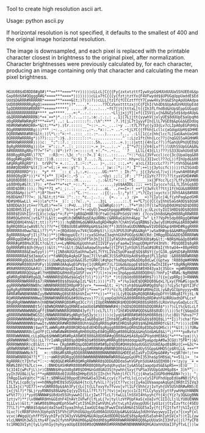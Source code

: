 Tool to create high resolution ascii art.

Usage: python ascii.py <image filename> <horizontal resolution>

If horizontal resolution is not specified, it defaults to the smallest of 400 and the original image horizontal resolution.

The image is downsampled, and each pixel is replaced with the printable character closest in brightness to the original pixel, after normalization. Character brightnesses were previously calculated by, for each character, producing an image containing only that character and calculating the mean pixel brightness.


<pre><sub><sup>
HGUU08$dD8DD8#g8#)**==***====**rr)))))cLLcL[C{{{Fy{zxtxtzttfIywVypG$HUUdUUUa5ShUEEd&amp;$p&amp;$HUdUpUUaUU&amp;a
Gap08d$8#QQgggR#&amp;*====***==+=*))))))))cLLv7tC{{{y{fztjtztYx{F4VFwydd$$UPUGqUppUaddE$Ed$AD&amp;GUqHUUpUdU
Udd$D&amp;RRR#RRRRRR*=====***=+==&amp;lt;)?)))?))cLLL[tz1f{fCCCztfftY7Cyww4Vy3h$&amp;EShpApUUAAdpaGdD&amp;0dAHppGAPaU&amp;0
UdD88RRRRRRgRgQ)======******)?*.....*......?7CCz%xxttttzxjjC{FIhI{%hdD$$UpAdGhHUUUpEddD&amp;&amp;$&amp;dqqpp5UUd
5pDDRRRRRR#RRRR**=+===*****) .....:P.:...:...~ft7[jt[tttxL[t{{Ih3fLfhd8d&amp;hUp$EppGUGqqU8Q$QDHEUpdpEG&amp;
0A88RRRRRRRRR#****_+=*****....=:*..:.:.........~LljjxjjY[[xf{{ISV{Lv{h&amp;8&amp;Ep5d$$dpdAUp&amp;Sd$$&amp;$&amp;dp&amp;UppU
d&amp;QRRRRWNRRRRN)*=+_+=*)*.:::?.:..,:::,:a:.:.:.: ,.1j[7Ljjtt{yywhV{jxlyUE$8dUUpE$aUpqHd&amp;AU888$DGAH5Uq
d0gRRRWRWR#gRf***=++*)`.,:_L.,::::::!:.:\h^:*** .?.)t[jL7t1yyyFIh{LlL7VGE8$&amp;pG&amp;$&amp;EDdUqH#pU$A$888GHUa
H8#RRWRWNRDRR=*&amp;lt;**=*).)tr.:::::__^~::~..~._...:~y ..:t7L7Yfy{{y33{Lv7cLIpA0pEGPdH$$D&amp;$p$8pp$8p88E&amp;E&amp;
8QgRRNRRRRRRg)))***_:~:.,_.:::::::..,:~..*x::..~ ..~.~tjLYC{{fFhh{Lcllc{aGdqpUpH$$DHHEHdGd&amp;AGDD0HAd$
DQRRRWNRR#RRt&amp;lt;))\*\::^=:~!..:::_.::.:~...)...,..!..,`.:Ll[1{{z{hh{lcc?L[GaUAahUaGH0888D&amp;&amp;0DA&amp;$DA$ppd
8QRRRRWRRRRg*))??):;;:^:)$..)::::::::~..............^`:;Ljz1ft{hh{Lcc??j{hqGGS5aAGHH#RgR$0&amp;88$p8$Ddd
8#RRRWRRRRRR))))c:__^;^::7.:_::::::::::.5h,....::..=.)::)jxtt[{4h{Lc??))fGahUUPhUUE8$QQWRR#&amp;#8&amp;&amp;$gQ8
8gRgRRRRRRRg)))l+__=^:;:.*..::_;::;:::~.=_)~...:..~`..I^*v7[jj{V4{Lv??))lUUhSSUpGGA&amp;8&amp;R88RR8dD8EHHDR
8#RRRRRRgRRy???=^!=^::)V*:)r?::=::::::t_+:.^~..~:.. ``?___LLlL{43{Ll)???)S333UahUUdE$RQRRRRg#U#\([0-9]+?\)&amp;$D
888RggRRgRR\)??C^__::R3:~:.\3c_:^:::?=.)`4;::..:::....^~::*cLL{3Vfvccl)cc{3c{UpaUqq&amp;888RQgRRW#G88$DQ
08ggR#RggRR)??cz::))8.::::::_^v:$)_7...:.7L....,*:::~:.hhy+clL{3I1vcl???cL))fIhUpd&amp;$88gRRgRQRR8pQd&amp;D
&amp;#gRRgRRgR8*))__trVP{^=_+.::...t.:~::*... )~..:::_::;,+*:_a)cL{3IzccLc??)?*)tVhSD&amp;&amp;$HRgRRRNRRQ8dHd&amp;U
88##Q8DRRR*&amp;lt;):=^=t;:+_==::yl^: ).....:..:`)w:::*;::*:_I^^;++lj{3ytccfc)))))t%I5GddD8#8#gRRRRNRggH#p&amp;
#8QQRR8RRD*)):__*y*_**___::_c`.),:,=;......UG:**^^_:_Ih:^^;_j[{3y%cvL?)vj))tywhAH08#gRWRR##RRR8DdH#$
8888Q8gQR*)))*+_*{+**_);=I+::.~5`..`.:  `..~Uy)_;;:;_)F:_;^!*j{IyYc?7??)??ltyaVGHD##WRRRRNNNRWN0$&amp;#8
&amp;8Q88D888))):==*c.===r?!!*:::.:H...... `.:.:&amp;lt;*+::::_*5:_____)x{3FYcc?Lcj?LfFy3UUH088#RRRRRNRWNgN$$$R
p$88H0p#&amp;lt;)?):_+*f=+**=*+c*_~::.*;.....`......)yU$AADDL:;;;_=+t{Iyjccv?cLL?L3ShGq$8D8RRRRRRNWRRRRRp$R
d88D$D8R))));:?hy**?1_=*;_;:..:_...,^.:.;...aL.`.,r==I+:!_=+*j{3wYct??ttj1f{hGU&amp;$8RRRRWWWRNNRWRNR8$0
D8$88&amp;Hp))c*^:*)8*?h++*+__._.::^C.:~:.... .;{{:,..l:,*y!!_;*\?{Iyj)xyctc){3Vh5AA$8#RRRRRRWRRNNRRRRHQ
H$8D&amp;Hd7???=:_)L?&amp;lt;t)*+=_:^:.::_*c..:..:..` {=..`.`,)_:y=___=)?{Iylc[4Lf{yhPaq&amp;pdGHRRRRRRNNNNRWNRRRQ8
HD#$H0&amp;wLLl_==))la*c*!+__):: ;:?x:..~.`...3jL . ....::.t_+=*L?j{{CC{yIhhU5aGdA0D$$8Q$RRRNNNNNRNNRRRg
$88DD&amp;h3{zt==r??Ldl)*+=!=_::P=U...)?)I _ j&amp;SWRgG)))*:..?*+*)h))Y{llwfGVpD0dUH$D$D$D88QRWRNNNNNRNNg##
$Q8D8H53Iy{_)lv)p)&amp;t\)=*_:^h)=)=*?+:=UyU)3=wpGhpqpp#RHRU*=&amp;lt;y;ULzctyIUISH8D$0D$8Q8888#Q8#RNNNNBWRRNQR
8888$EUVhI1rr{LV)c)c&amp;y)*=;Fz**{gR8&amp;DH8R?8{FtwU{h$UPhSd$V)hH)_{?ccv1hh8d&amp;HpDH88RgRRWRRR8RRNNNNNNRRRWg
88#8Q&amp;dhhhC)vt&amp;??)L&amp;lt;+=gH)h{WBNR8q$EApURRNc{&amp;RRRaG$Uhh4&amp;pp_?=^_Lt??VpPh5dp08RggQ#RWWWRRNRWRRNWNNNQRWN
8#RQD8HU4hh&amp;lt;tt))?)**))):hqNB8H&amp;d&amp;NRRAa8gRD4NgRh?ChAhSVGq$RBN${v3w{yEUHUdH&amp;&amp;$R88QWRRRRWNRWWNNRRRNWgRW
8gRRQ88Ga{wAV8l?c)??r*+{?DB$UU8EaRRRRp&amp;H$$a34{f*)3U55haGUDUNNNpwV1VD0$D&amp;p$H8HD#RggRRRRNWNNWNNRRRNQRR
8RRRRR8d0ww7&amp;LL)??)*\*:={BQdUddyv7V4{SGdHpS)\))Lh3PUS3UPqR&amp;&amp;Ngh*)wSa8H#gp$&amp;&amp;H#RggRRRRNRWNNRNNRRNNNRQ
8gRRRR8ApqFjIlj??x))**)[HNdqppUIc?))cyaSGhhaI3aqhhGUhPUGGp$UNU{Rd:IHRgg8D&amp;G&amp;DD$DRRRRWNNNNNNRRWRRNWg8
gRRRggQD#&amp;htyy[Llcc)=*cFNR$0ApGU3{hFF5h3hI3{IIIyFA5UhhaUGDRERUU8$#p&amp;lt;~N8R$H&amp;&amp;Qp88#RRRWWNNNNNNRRRRgNRR
RRRR#g#88Ha3C8Lt?c&amp;lt;\==LyNRH&amp;UGpUdhhahIIIVIFyy{yFaa4wIShqpUDHpHfV43hVh:`P8$Q8ED$8gRRNNNNNNNNNWWggQRRR
QgRRRR#R$$Uh{Hyyj))&amp;lt;**rc&amp;lt;D&amp;&amp;5aAaqwShya4w{{tIFV{IyhSUhS35aU#$UR$I{YhtwU4=+88pHH8DgNRRWNNNNNRWRRR#RRWR
RRRNRRR88&amp;EawSyyt))**){1N8dAUGUSaUhhwIwtL7tYtLIVaISpUPaaqE$Q$$R$Y{{y{G3A.g&amp;H$D$#gRRRNNNNNNWNNRRgRgRR
RRRRRRRRAE$d3aayCv)r*faNRQ0pAqApGF3pa[7{l%taRC3lSSdPUUVpAd8$d0gd{FL1Ip%U :&amp;8888RRWRRNBBBBNBNRRNRRRRQ
#RRRRRRgQ&amp;$$3a8htv)))LwNg$pqGpU&amp;&amp;G35ztGRR{l#qhpcfhaDpphq0&amp;$D0p8dLwC{Gptwy !R888gW#RNNNNBBBNNRRWRQWQR
#RRRRRWR880UhPUFy)1G$NNRdAAq&amp;qEGPV$y[1{URRpHt7jL?1U&amp;d&amp;UpppE$8$QSySwIhIIEy+*t8gRNgRRNNNNNNBBBNRRRRWRR
#RR#RRRRQDD&amp;A4U);18RBNW#&amp;8dpqGI$adwj=ay%yfItcv?j\LyPE&amp;Ud&amp;&amp;R8#EH843ya3{3SUc=_=gWRRRNNNNNNNNBBRNRRRRRR
#RRRR#RRRQQ$&amp;p#l?hHBBNRD&amp;8HddEpGUSF)vv)*?)l)+)v)=c1hp&amp;ppd&amp;888DQ8hU)?hhFyI*4R#&amp;:NgRNBNBNNNNNRNRgR88gN
gR#RRgRNRR#8g&amp;QL?=NNNNR8$D0&amp;d$&amp;GqSt?)l)*)))*?)*_*)t{U$Udd8888#8H$7))?{{x{ypRRpj3+RNNNNBBBNNNNRWDgggR
#RRRRRRNWRRRR$$7)RNNWW#88$$8$&amp;U&amp;pIzL*&amp;lt;))))*)?)_+*)%yI&amp;UE$DQRDQ88&amp;dxL?Lxy{FH&amp;#G)qacNNBNNBNNBNNNRRRQRR
ggRRRRWNWRRNW8hc)WNNRNRR88EDH8pHP3{vr+_*====&amp;lt;_=)*ctyh$0$&amp;&amp;RR#Qg8$Fq))?cLy5cfgUtI3FcWNBNBNNNNWNgWR##g
ggRgRgRRNNRRNN{t?BNNRWNR8D8D&amp;HD$IVF{)*===*)+*?)*cc?L{0DdD#QR#$#8HqIUL)y&amp;8yGCUphyyyy=RNNNNNNRNRRRRRDg
8#RR#RWNBNRNNNIyyBWNRNNNgQ8$E88$hVhIxc***c))=**)c)L{yEQ&amp;$RgRQ8QR8#pUpDfYtS8Rq8IftjtL:NBBNNNNNWWRRN$R
RQ#RRRWNNNRNNNwyIBNNWRNNRR8D&amp;8#8UVwzvv)??))LyapGqUVhG&amp;808RRR88g8RD#ahF&amp;URRUadhDF%Lcxf_NNNNRNWNRRRR88
R8gRRgRNWWNNWhh{hNBNWQRNNRQ88#Rgd3Cc?)ljIUpERNNNNQR$HDDD0RQR88$$R885{LRUx%%yyGaQyLcc7LNNNNRWRNRRggR8
8RRRRRRNNNNNBt5{{$BWNQRNNRQgQRNREadaUUd$#NBBNWWR#4j{hQD$D8Q888$DQQ8RA$*))?)cLt%{&amp;tLcLf)NNNRNRRRNWRR8
#RRRRRWNNWNNBGqFf{BNWRRWNNR8QRNN843yfj?))cL7Ll?))?1hE#D$RR#QQD$&amp;88$8UD))\)))Scf{$&amp;qaIdyNNWNNRRNWNRgD
gRRRRRWNNNWBWGSI{zNNWNRRRNR#$gNRgh5qS3yjc))))))c1yqU$#8RR#8#80$H08R8d$))\c)8U)?%hva?*7RNNNRNWRRRRRR#
gRRRRWWNNWNN$pVyyYUWNNRQRNWgH#NW#paIa&amp;08qUat1Ihh$8Ep#R8g8R#$D&amp;8$$88Q8$L)**Ij)?)cha!fU==WWNWRNRRNRR#R
RRRWWWNNNNNN$hwwItvNNNQRR#WR88NR88Uhh$&amp;D8gRR8$gR#$EHRQ$8gR8$$H&amp;DH&amp;88R0fc&amp;lt;*r))))cEHNHa$chRNNNNRRNRR8R
RRRNRNNNNNNNj$wyY7LaWWRg##gR88RQRDdpEdEHD8$gRggg8888H$pQR0$D8pEDDpD$QHSc))**&amp;lt;))?URwlcLhhNRNNRgWRRR8R
RRRNWNNNRR8cLpUfF{CLhRWR#W#R8H0RgRH08$8DpE0#QgRRQg#880&amp;8Q&amp;$&amp;Hq5Ud&amp;H&amp;8$&amp;)*\)****pxRvtv??U7NNNNRRRR8RR
RRRRWWNNNNLcLLpD&amp;p$$HWWRQ#R#RpA88#DE888&amp;88D8R##gQ888&amp;&amp;H$A$8p&amp;GPVqddHE8A${*=***=jya))\)?C=RNNNRRNR8Rg
gRRWNNNNWR?lG))LL??rIaNRg$R88$p8QHR$D$#888AHg#RRRg88$Hdddqp&amp;UPpa&amp;pdpA#8w3CGU)?5FR*))&amp;lt;))?)NNNNNRRWER8
RRRRNWNNRR)c8l&amp;lt;)**+=_CRg8##RQ$pQ8D#888#8#8pD$D8Q#QHA$0dqdUGGUSUUAEApd8$8Rz{C=+&amp;3c*+=**)))WNNNRRWRdR#
gRRWRRNRWRl&amp;l)*==+=+*lB88gR#8880$$gg8#RRNR#gRNRNRQ80$&amp;G&amp;SSpdUySSGpp&amp;HHQ5{p$RtLL&amp;_++=**\)*1NNRWRRW8pR
RRRRNRNWWNch?1___=::t8N$#R$RRg8DQ88RNNNBBBBNNNBNNR8&amp;HDEEaSIaVFyIUGHp&amp;0##y*=z$R?d=!;!+=**)*NWNRRRRH&amp;R
RRRRWRNRRQ4??[*_:::~aWR8$RDRggQ8888WWNNNBNNNNWRWRR8&amp;&amp;qpGpUPhI353ha$p5H8$aL*+=5lL)+__!++))*NNNNRRR&amp;#R
RgRRRR{t7Ihfvc*::~:~NQ8Q&amp;E#RR#R8Q#RgRRWNRR8$DDD&amp;8DDdaSwhVGPphSUUAA$$EEH88{r+!zy)y__+_=+=))NNNNWRRU8N
RR#&amp;I8V{Y&amp;7Lc)++.::BNHD$A5HR#R8880#RR88Q80pPpdqUhyqSa{Iy&amp;A5GqIaapdpdS&amp;E&amp;pRS==)E)U___::_!))NNNRRRRUpW
5{3I4I{wPcFjL\)r)CBNNN$HhpUd8g8#8$D0H&amp;hGd0UAU3S[hywhh{Sxy{f%PSa3VUUpGdUH$p8$+_3)h*^;::+_t?NRNNRRRU5R
yyIh3VU8&amp;)L%c)**+pNBRRR8d0IUU88$DHHpEUS3{IIh{ht?%hhjlfCl?l{j{4haSaIUGP0dHH&amp;RN+?c));_^;+=hBNNNWgR8p&amp;R
{hRgpI&amp;aVqUtc?*)&amp;lt;$BNR&amp;&amp;E08ppdEUHd&amp;A5a3Ih4Lccy{c?lvftLlcLccv{y5IFUFhdUppEdUa#N8)S*cl?crt3?RNNNN8#ga&amp;R
IfLYyL[cp8cly)==h8NNg8HE8$SUSGU&amp;U4{tc{Lfy%lL)?[yjCt??vc)c{Iy4a1UVaaapaAqGphI8R8tI5IVq3GaRNWWNNRpgSD#
L1LIxjc)*UI77)+rvGNRR88p&amp;$Ah3Fy{{Lc[t{LLfxvyYv7fvvv[v?l1LF{Vhh{zj1vYyh{UV5USh8R#wRNS)ER#NNNNNNR8#aHG
[x{j%l?)*?$LjryyRNN8$88&amp;&amp;HpIq{yyIStLLl?fl?)?j?tv)jx{xyjcc1cI{fCLCy%yy3{yttFywhHgUhNNBNNNNWRRNNNqDpgF
wf%t7?)))*yydSNNNW#$U8dUd5SUhywwhI{lLcjIwt7?lcL?)twLLLlhSSVI4h%yyh{ft{4j{Y{z?y3Q&amp;UgBNNNNWWNWRWRG$$Qa
1ztjv?)**)\v8NWRR8Hh&amp;GEdhF4IhAVtIVFwF{lfLyL{?v[tyllzVfPUpFAaS{xUaIvfC1II{LljlLYU8UENNNNBNNNNRNREUhdH
tLLLv))&amp;lt;*)W&amp;#88$8HqqHEph5GwFCytIShG3hIwhVUhLyh{tvLyhIyUaypUUG{1yU1z{jttyIzvftc{4SEUQBNNNNNNNNR85UhI$
77lL?)**yNRA$Sdp&amp;d{daIha4ISyaa3hhyLIaaGUI4ap3FwwVIVaSAH&amp;hISGGE5aIy{f{[f{Itfxf?j%1Iy{{3WBNRRRRRyFU0ph
lLvc?)cRR8FUhhh3UphpUVISFVh{UFUhUU&amp;UqyUGd00AGUUGUUp&amp;#&amp;&amp;$G&amp;&amp;q3dUhhVwyywyyIIy{x?{cxyF{xlLNWRRNRW&amp;GH80y
vcvc)#WgqU{yhfFfSVyyhIFy{V343yVV&amp;8H&amp;H&amp;UAUppGAd8DDRQ$&amp;dE$8$pApdUSa5ah4hIyhSV{x?))tIL{ywGNRQQ##pUh)yS=
vlcLNNHUh3w5[Lthy4F{yw3{fyhhPUHAUH0&amp;p&amp;D0ddH8$g#RRRRWWRRRNRRQQ8&amp;pUUUaShI33hFy{[jl?fyCF8NNR&amp;R&amp;&amp;wd5UH0)
tc1RNQ3VIyh[tyLlyhh1y{hyhyyaUUpEE808#8dQNNNNR8#RRRNBWRNBNNNNRRQHGAUahhUUaI3fyftvL[))lwpNWpRGdhGpF$V)
</sup></sub></pre>

